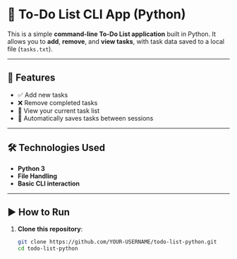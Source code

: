 # 📝 To-Do List CLI App (Python)

This is a simple **command-line To-Do List application** built in Python. It allows you to **add**, **remove**, and **view tasks**, with task data saved to a local file (`tasks.txt`).

---

## 🚀 Features

- ✅ Add new tasks
- ❌ Remove completed tasks
- 📄 View your current task list
- 💾 Automatically saves tasks between sessions

---

## 🛠️ Technologies Used

- **Python 3**
- **File Handling**
- **Basic CLI interaction**

---

## ▶️ How to Run

1. **Clone this repository**:
   ```bash
   git clone https://github.com/YOUR-USERNAME/todo-list-python.git
   cd todo-list-python
